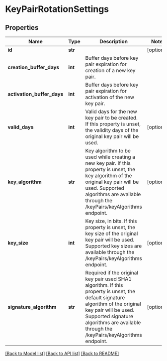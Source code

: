 # KeyPairRotationSettings

## Properties
Name | Type | Description | Notes
------------ | ------------- | ------------- | -------------
**id** | **str** |  | [optional] 
**creation_buffer_days** | **int** | Buffer days before key pair expiration for creation of a new key pair. | 
**activation_buffer_days** | **int** | Buffer days before key pair expiration for activation of the new key pair. | 
**valid_days** | **int** | Valid days for the new key pair to be created. If this property is unset, the validity days of the original key pair will be used. | [optional] 
**key_algorithm** | **str** | Key algorithm to be used while creating a new key pair. If this property is unset, the key algorithm of the original key pair will be used. Supported algorithms are available through the /keyPairs/keyAlgorithms endpoint. | [optional] 
**key_size** | **int** | Key size, in bits. If this property is unset, the key size of the original key pair will be used. Supported key sizes are available through the /keyPairs/keyAlgorithms endpoint. | [optional] 
**signature_algorithm** | **str** | Required if the original key pair used SHA1 algorithm. If this property is unset, the default signature algorithm of the original key pair will be used. Supported signature algorithms are available through the /keyPairs/keyAlgorithms endpoint. | [optional] 

[[Back to Model list]](../README.md#documentation-for-models) [[Back to API list]](../README.md#documentation-for-api-endpoints) [[Back to README]](../README.md)



